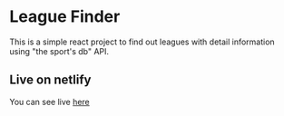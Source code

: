 # League Finder

This is a simple react project to find out leagues with detail information using "the sport's db" API.

## Live on netlify

You can see live [here](https://leaguefinder-react.netlify.app/)


